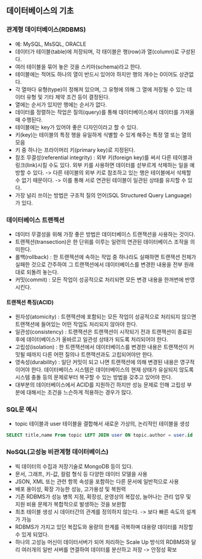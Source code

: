 ## 데이터베이스의 기초

### 관계형 데이터베이스(RDBMS)
- 예: MySQL, MsSQL, ORACLE
- 데이터가 테이블(table)에 저장되며, 각 태이블은 행(row)과 열(column)로 구성된다.
- 여러 테이블을 묶어 놓은 것을 스키마(schema)라고 한다.
- 테이블에는 적어도 하나의 열이 반드시 있어야 하지만 행의 개수는 0이어도 상관없다.
- 각 열마다 유형(type)이 정해져 있으며, 그 유형에 의해 그 열에 저장될 수 있는 데이터 유형 및 기타 제약 조건 등이 결정된다.
- 열에는 순서가 있지만 행에는 순서가 없다.
- 데이터를 정렬하는 작업은 질의(query)를 통해 데이터베이스에서 데이터를 가져올 때 수행된다.
- 테이블에는 key가 있어야 좋은 디자인이라고 할 수 있다.
- 키(key)는 테이블의 특정 행을 유일하게 식별할 수 있게 해주는 특정 열 또는 열의 모음
- 키 중 하나는 프라이머리 키(primary key)로 지정된다.
- 참조 무결성(referential integrity) : 외부 키(foreign key)를 써서 다른 테이블과 링크(link)시킬 수도 있다. 외부 키를 사용하면 데이터를 섣부르게 삭제하는 일을 예방할 수 있다. -> 다른 테이블의 외부 키로 참조하고 있는 행은 테이블에서 삭제할 수 없기 때문이다. -> 이를 통해 서로 연관된 테이블이 일관된 상태를 유지할 수 있다.
- 가장 널리 쓰이는 방법은 구조적 질의 언어(SQL Structured Query Language)가 있다.

### 데이터베이스 트랜젝션
- 데이터 무결성을 위해 가장 좋은 방법은 데이터베이스 트랜잭션을 사용하는 것이다.
- 트랜젝션(transection)은 한 단위를 이루는 일련의 연관된 데이터베이스 조작을 의미한다.
- 롤백(rollback) : 한 트랜젝션에 속하는 작업 중 하나라도 실패하면 트랜잭션 전체가 실패한 것으로 간주하여 그 트랜잭션에서 데이터베이스를 변경한 내용을 전부 원래대로 되돌려 놓는다.
- 커밋(commit) : 모든 작업이 성공적으로 처리되면 모든 변경 내용을 한꺼번에 반영시킨다.
#### 트랜젝션 특징(ACID)
- 원자성(atomicity) : 트랜잭션에 포함되는 모든 작업이 성공적으로 처리되지 않으면 트랜잭션에 들어있는 어떤 작업도 처리되지 않아야 한다.
- 일관성(consistency) : 트랜잭션은 트랜잭션이 시작되기 전과 트랜잭션이 종료된 후에 데이터베이스가 올바르고 일관성 상태가 되도록 처리되어야 한다.
- 고립성(isolation) : 한 트랜잭션에서 데이터베이스를 변경한 내용은 트랜잭션이 커밋될 때까지 다른 어떤 질의나 트랜잭션과도 고립되어야만 한다.
- 영속성(durability) : 일단 커밋이 되고 나면 트랜잭션에 의해 변경된 내용은 영구적이어야 한다. 데이터베이스 시스템은 데이터베이스의 현재 상태가 유실되지 않도록 시스템 충돌 등의 문제로부터 복구할 수 있는 방법을 갖추고 있어야 한다.
- 대부분의 데이터베이스에서 ACID를 지원하긴 하지만 성능 문제로 인해 고립성 부분에 대해서는 조건을 느슨하게 적용하는 경우가 많다.

### SQL문 예시
- topic 테이블과 user 테이블을 결합해서 새로운 가상의, 논리적인 테이블을 생성
```sql
SELECT title,name From topic LEFT JOIN user ON topic.author = user.id
```

### NoSQL(고성능 비관계형 데이터베이스)
- 빅 데이터의 수집과 저장기술로 MongoDB 등이 있다.
- 문서, 그래프, 키-값, 컬럼 형식 등 다양한 데이터 모델을 사용
- JSON, XML 또는 관련 항목 속성을 포함하는 다른 문서에 일반적으로 사용
- 배포 용이성, 확장 가능한 성능, 고가용성 및 복원력
- 기존 RDBMS가 성능 병목 지점, 확장성, 운영상의 복잡성, 늘어나는 관리 업무 및 지원 비용 문제가 복합적으로 발생하는 것을 보완함
- 최초 테이블 생성 시 데이터간의 관계를 정의하지 않는다. -> 보다 빠른 속도의 설계가 가능
- RDBMS가 가지고 있던 복잡도와 용량의 한계를 극복하며 대용량 데이터를 저장할 수 있게 되었다.
- 하나의 고성능 머신이 데이터서버가 되어 처리하는 Scale Up 방식의 RDBMS와 달리 여러개의 일반 서버를 연결하여 데이터를 분산하고 저장 -> 안정성 확보